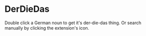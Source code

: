 # DerDieDas
Double click a German noun to get it's der-die-das thing.
Or search manually by clicking the extension's icon.
